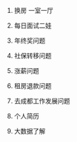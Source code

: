 1. 换房 一室一厅

2. 每日面试二娃

3. 年终奖问题

4. 社保转移问题

5. 涨薪问题

6. 租房退款问题

7. 去成都工作发展问题

8. 个人简历

9. 大数据了解

   